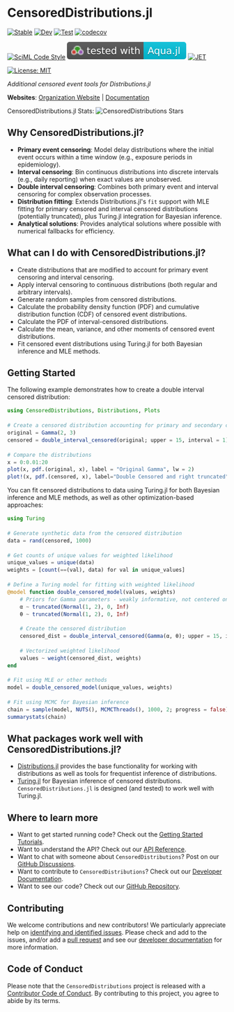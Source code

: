 # CensoredDistributions.jl

[![Stable](https://img.shields.io/badge/docs-stable-blue.svg)](https://www.CensoredDistributions.epiaware.org/)
[![Dev](https://img.shields.io/badge/docs-dev-blue.svg)](https://www.CensoredDistributions.epiaware.org/dev/)
[![Test](https://github.com/EpiAware/CensoredDistributions.jl/actions/workflows/test.yaml/badge.svg)](https://github.com/EpiAware/CensoredDistributions.jl/actions/workflows/test.yaml)
[![codecov](https://codecov.io/gh/EpiAware/CensoredDistributions.jl/graph/badge.svg)](https://codecov.io/gh/EpiAware/CensoredDistributions.jl)

[![SciML Code Style](https://img.shields.io/static/v1?label=code%20style&message=SciML&color=9558b2&labelColor=389826)](https://github.com/SciML/SciMLStyle)
[![Aqua QA](https://raw.githubusercontent.com/JuliaTesting/Aqua.jl/master/badge.svg)](https://github.com/JuliaTesting/Aqua.jl)
[![JET](https://img.shields.io/badge/%E2%9C%88%EF%B8%8F%20tested%20with%20-%20JET.jl%20-%20red)](https://github.com/aviatesk/JET.jl)

[![License: MIT](https://img.shields.io/badge/License-MIT-yellow.svg)](https://opensource.org/licenses/MIT)

*Additional censored event tools for Distributions.jl*

**Websites**: [Organization Website](https://www.epiaware.org/) | [Documentation](https://www.CensoredDistributions.epiaware.org/)

CensoredDistributions.jl Stats: ![CensoredDistributions Stars](https://img.shields.io/github/stars/EpiAware/CensoredDistributions.jl?style=social)

## Why CensoredDistributions.jl?

- **Primary event censoring**: Model delay distributions where the initial event occurs within a time window (e.g., exposure periods in epidemiology).
- **Interval censoring**: Bin continuous distributions into discrete intervals (e.g., daily reporting) when exact values are unobserved.
- **Double interval censoring**: Combines both primary event and interval censoring for complex observation processes.
- **Distribution fitting**: Extends Distributions.jl's `fit` support with MLE fitting for primary censored and interval censored distributions (potentially truncated), plus Turing.jl integration for Bayesian inference.
- **Analytical solutions**: Provides analytical solutions where possible with numerical fallbacks for efficiency.

## What can I do with CensoredDistributions.jl?

- Create distributions that are modified to account for primary event censoring and interval censoring.
- Apply interval censoring to continuous distributions (both regular and arbitrary intervals).
- Generate random samples from censored distributions.
- Calculate the probability density function (PDF) and cumulative distribution function (CDF) of censored event distributions.
- Calculate the PDF of interval-censored distributions.
- Calculate the mean, variance, and other moments of censored event distributions.
- Fit censored event distributions using Turing.jl for both Bayesian inference and MLE methods.

## Getting Started

The following example demonstrates how to create a double interval censored distribution:

```julia
using CensoredDistributions, Distributions, Plots

# Create a censored distribution accounting for primary and secondary censoring
original = Gamma(2, 3)
censored = double_interval_censored(original; upper = 15, interval = 1)

# Compare the distributions
x = 0:0.01:20
plot(x, pdf.(original, x), label = "Original Gamma", lw = 2)
plot!(x, pdf.(censored, x), label="Double Censored and right truncated", lw = 2)
```

You can fit censored distributions to data using Turing.jl for both Bayesian inference and MLE methods, as well as other optimization-based approaches:

```julia
using Turing

# Generate synthetic data from the censored distribution
data = rand(censored, 1000)

# Get counts of unique values for weighted likelihood
unique_values = unique(data)
weights = [count(==(val), data) for val in unique_values]

# Define a Turing model for fitting with weighted likelihood
@model function double_censored_model(values, weights)
    # Priors for Gamma parameters - weakly informative, not centered on true values
    α ~ truncated(Normal(1, 2), 0, Inf)
    θ ~ truncated(Normal(1, 2), 0, Inf)

    # Create the censored distribution
    censored_dist = double_interval_censored(Gamma(α, θ); upper = 15, interval = 1)

    # Vectorized weighted likelihood
    values ~ weight(censored_dist, weights)
end

# Fit using MLE or other methods
model = double_censored_model(unique_values, weights)

# Fit using MCMC for Bayesian inference
chain = sample(model, NUTS(), MCMCThreads(), 1000, 2; progress = false)
summarystats(chain)
```

## What packages work well with CensoredDistributions.jl?

- [Distributions.jl](https://github.com/JuliaStats/Distributions.jl) provides the base functionality for working with distributions as well as tools for frequentist inference of distributions.
- [Turing.jl](https://github.com/TuringLang/Turing.jl) for Bayesian inference of censored distributions. `CensoredDistributions.jl` is designed (and tested) to work well with Turing.jl.

## Where to learn more

- Want to get started running code? Check out the [Getting Started Tutorials](https://www.CensoredDistributions.epiaware.org/getting-started/).
- Want to understand the API? Check out our [API Reference](https://www.CensoredDistributions.epiaware.org/lib/public/).
- Want to chat with someone about `CensoredDistributions`? Post on our [GitHub Discussions](https://github.com/EpiAware/CensoredDistributions.jl/discussions).
- Want to contribute to `CensoredDistributions`? Check out our [Developer Documentation](https://www.CensoredDistributions.epiaware.org/dev/developer/).
- Want to see our code? Check out our [GitHub Repository](https://github.com/EpiAware/CensoredDistributions.jl/).

## Contributing

We welcome contributions and new contributors!
We particularly appreciate help on [identifying and identified issues](https://github.com/EpiAware/CensoredDistributions.jl/issues).
Please check and add to the issues, and/or add a [pull request](https://github.com/EpiAware/CensoredDistributions.jl/pulls) and see our [developer documentation](https://www.CensoredDistributions.epiaware.org/dev/developer/) for more information.

## Code of Conduct

Please note that the `CensoredDistributions` project is released with a [Contributor Code of Conduct](https://github.com/EpiAware/.github/blob/main/CODE_OF_CONDUCT.md). By contributing to this project, you agree to abide by its terms.
